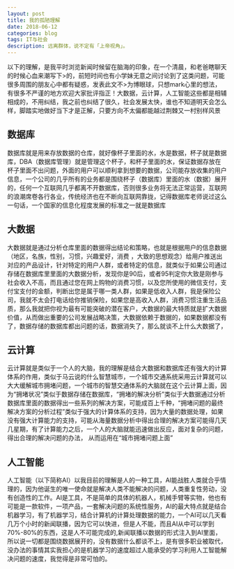 ```yaml
---
layout: post
title: 我的孤陋理解
date: 2018-06-12
categories: blog
tags: IT与社会
description: 远离群体，说不定有「上帝视角」。
---
```

以下的理解，是我平时浏览新闻时候留在脑海的印象，在一个清晨，和老爸瞎聊天的时候心血来潮写下>的，前短时间也有小学妹无意之间讨论到了这类问题，可能很多周围的朋友心中都有疑惑，发表此文不>为博眼球，只想mark心里的想法，有很多不严谨的地方欢迎大家批评指正！大数据，云计算，人工智能这些都是相辅相成的，不用纠结，我之前也纠结了很久，社会发展太快，谁也不知道明天会怎么样，脚踏实地做好当下才是正解，只要方向不太偏都能越过荆棘又一村别样风景
## 数据库
数据库就是用来存放数据的仓库，就好像杯子里面的水，水是数据，杯子就是数据库，DBA（数据库管理）就是管理这个杯子，和杯子里面的水，保证数据存放在杯子里面不出问题，外面的用户可以顺利拿到想要的数据，公司能存放收集的用户信息，一个公司的几乎所有的业务都是围绕杯子（数据库）里面的水（数据）展开的，任何一个互联网几乎都离不开数据库，否则很多业务将无法正常运营，互联网的浪潮席卷各行各业，传统经济也在不断向互联网靠拢，记得数据库老师说过这么一句话，一个国家的信息化程度发展的标准之一就是数据库
## 大数据
大数据就是通过分析仓库里面的数据得出结论和策略，也就是根据用户的信息数据（地区，名族，性别，习惯，兴趣爱好，消费 ，大致的思想观念）给用户推送出对应的产品设计，针对特定的用户人群，或者特定的信息，就类似于如果公司通过存储在数据库里里面的大数据分析，发现你是90后，或者95判定你大致是刚参与社会收入不高，而且通过您在网上购物的消费习惯，以及您所使用的微信支付，支付宝支付的金额，判断出您是属于哪一类人群，如果是低收入人群，我是保险公司，我就不太会打电话给你推销保险，如果您是高收入人群，消费习惯注重生活品质，那么我就把你视为最有可能突破的潜在客户，大数据的最大特质就是扩大数据价值，从而做出重要的公司发展战略决策，大数据依赖于数据的，如果数据都没有了，数据存储的数据库都出问题的话，数据消失了，那么就谈不上什么大数据了，
## 云计算
云计算就是类似于一个人的大脑，我的理解是结合大数据和数据库还有强大的计算体系的作用，类似于马云说的什么智慧城市，一个城市交通系统采用云计算就可以大大缓解城市拥堵问题，一个城市的智慧交通体系的大脑就在这个云计算上面，因为“拥堵状况”类似于数据存储在数据库，“拥堵的解决分析”类似于大数据通过分析数据库里面的数据得出一些系列的解决方案，可能成百上千种，“拥堵问题的最终解决方案的分析过程”类似于强大的计算体系的支持，因为大量的数据处理，如果没有强大计算能力的支持，可能从海量数据分析中得出合理的解决方案可能得几天几星期，有了计算能力之后，一个人的大脑就能迅速做出反应，面对复杂的问题，得出合理的解决问题的办法，
从而运用在“城市拥堵问题上面”
## 人工智能
人工智能（以下简称AI）以我目前的理解是人的一种工具，AI能战胜人类就合乎情理的，因为他诞生的唯一使命就是解决人类不能解决的问题，人类重复性劳动，没有创造性的工作。AI是工具，不是简单的具体的机器人，机械手臂等实物，他也有可能是一款软件，一项产品，一套解决问题的系统性服务，AI的最大特点就是结合机器学习，有了机器学习，结合计算机的计算处理数据的能力，一个AI可以几天看几万个小时的新闻联播，因为它可以快进，但是人不能，而且AI从中可以学到70%-80%的东西，这是人不可能完成的,新闻联播以数据的形式注入到AI里面，所以说一切都是围绕数据展开的，没有数据什么都谈不上，是有很多职业被取代，没办法的事情其实我担心的是机器学习的速度超过人能承受的学习利用人工智能解决问题的速度，我觉得是非常可怕的。
